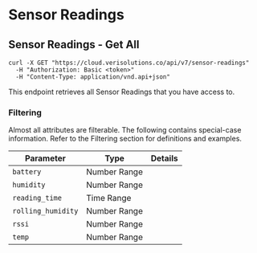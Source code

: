 # Sensor Readings

## Sensor Readings - Get All

```shell
curl -X GET "https://cloud.verisolutions.co/api/v7/sensor-readings"
  -H "Authorization: Basic <token>"
  -H "Content-Type: application/vnd.api+json"
```

This endpoint retrieves all Sensor Readings that you have access to.

### Filtering

Almost all attributes are filterable. The following contains special-case information. Refer to the Filtering section for definitions and examples.

Parameter | Type | Details
--------- | ---- | -----------
`battery` | Number Range
`humidity` | Number Range
`reading_time` | Time Range
`rolling_humidity` | Number Range
`rssi` | Number Range
`temp` | Number Range
